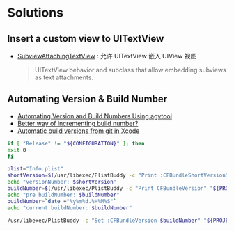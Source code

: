 # Solutions

## Insert a custom view to UITextView

- [SubviewAttachingTextView](https://github.com/vlas-voloshin/SubviewAttachingTextView) : 允许 UITextView 嵌入 UIView 视图
    > UITextView behavior and subclass that allow embedding subviews as text attachments.

## Automating Version & Build Number

- [Automating Version and Build Numbers Using agvtool](https://developer.apple.com/library/archive/qa/qa1827/_index.html)
- [Better way of incrementing build number?](https://stackoverflow.com/questions/9258344/better-way-of-incrementing-build-number)
- [Automatic build versions from git in Xcode](https://gist.github.com/acrookston/55d69a16cd5363426dbf7a3d6a9ee6ce)

```bash
if [ "Release" != "${CONFIGURATION}" ]; then
exit 0
fi

plist="Info.plist"
shortVersion=$(/usr/libexec/PlistBuddy -c "Print :CFBundleShortVersionString" "${PROJECT_DIR}/$plist")
echo "versionNumber: $shortVersion"
buildNumber=$(/usr/libexec/PlistBuddy -c "Print CFBundleVersion" "${PROJECT_DIR}/$plist")
echo "pre buildNumber: $buildNumber"
buildNumber=`date +"%y%m%d.%H%M%S"`
echo "current buildNumber: $buildNumber"

/usr/libexec/PlistBuddy -c "Set :CFBundleVersion $buildNumber" "${PROJECT_DIR}/$plist"
```